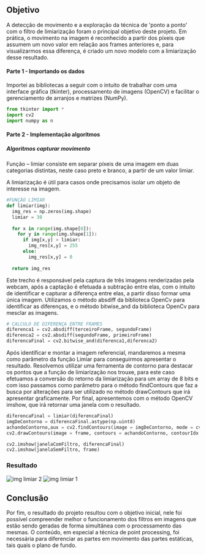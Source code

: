 ## Objetivo

A detecção de movimento e a exploração da técnica de 'ponto a ponto' com o filtro de limiarização foram o principal objetivo deste projeto. Em prática, o movimento na imagem é reconhecido a partir dos píxeis que assumem um novo valor em relação aos frames anteriores e, para visualizarmos essa diferença, é criado um novo modelo com a limiarização desse resultado.

#### Parte 1 - Importando os dados

Importei as bibliotecas a seguir com o intuito de trabalhar com uma interface gráfica (tkinter), processamento de imagens (OpenCV) e facilitar o gerenciamento de arranjos e matrizes (NumPy).

```python
from tkinter import *
import cv2
import numpy as n
```
#### Parte 2 - Implementação algoritmos 

##### Algoritmos capturar movimento

Função – limiar consiste em separar píxeis de uma imagem em duas categorias distintas, neste caso preto e branco, a partir de um valor limiar.

A limiarização é útil para casos onde precisamos isolar um objeto de interesse na imagem.

```python
#FUNÇÃO LIMIAR
def limiar(img):   
  img_res = np.zeros(img.shape)
  limiar = 30
  
  for x in range(img.shape[0]):
    for y in range(img.shape[1]):
      if img[x,y] > limiar:
        img_res[x,y] = 255
      else:
        img_res[x,y] = 0
        
  return img_res
```

Este trecho é responsável pela captura de três imagens renderizadas pela webcam, após a captação é efetuada a subtração entre elas, com o intuito de identificar e capturar a diferença entre elas, a partir disso formar uma única imagem.
Utilizamos o método absdiff da biblioteca OpenCv para identificar as diferenças, e o método bitwise_and da biblioteca OpenCv para mesclar as imagens.

```python
# CALCULO DE DIFERENÇA ENTRE FRAMES
diferenca1 = cv2.absdiff(terceiroFrame, segundoFrame)
diferenca2 = cv2.absdiff(segundoFrame, primeiroFrame)
diferencaFinal = cv2.bitwise_and(diferenca1,diferenca2)
```

Após identificar e montar a imagem referencial, mandaremos a mesma como parâmetro da função Limiar para conseguirmos apresentar o resultado.
Resolvemos utilizar uma ferramenta de contorno para destacar os pontos que a função de limiarização nos trouxe, para este caso efetuamos a conversão do retorno da limiarização para um array de 8 bits e com isso passamos como parâmetro para o método findContours que faz a busca por alterações para ser utilizado no método drawContours que irá apresentar graficamente.
Por final, apresentemos com o método OpenCV imshow, que irá retornar uma janela com o resultado.

```python
diferencaFinal = limiar(diferencaFinal)
imgDeContorno = diferencaFinal.astype(np.uint8)
achandoContorno,aux = cv2.findContours(image = imgDeContorno, mode = cv2.RETR_TREE, method =cv2.CHAIN_APPROX_SIMPLE)
cv2.drawContours(image = frame, contours = achandoContorno, contourIdx = -1, color = (255,150,0), thickness = 3, lineType = cv2.LINE_AA)

cv2.imshow(janelaComFiltro, diferencaFinal)
cv2.imshow(janelaSemFiltro, frame)
```
### Resultado
![img limiar 2](https://github.com/inhouuu/Limiarizacao/assets/45317498/8807f550-2e66-4b37-b602-f9f371e0815f)
![img limiar 1](https://github.com/inhouuu/Limiarizacao/assets/45317498/e3231082-f5dd-4ec4-a83a-2285068c21b2)

## Conclusão

Por fim, o resultado do projeto resultou com o objetivo inicial, nele foi possível compreender melhor o funcionamento dos filtros em imagens que estão sendo geradas de forma simultânea com o processamento das mesmas.
O conteúdo, em especial a técnica de point processing, foi necessária para diferenciar as partes em movimento das partes estáticas, tais quais o plano de fundo.
